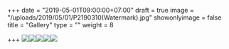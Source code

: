 +++
date = "2019-05-01T09:00:00+07:00"
draft = true
image = "/uploads/2019/05/01/P2190310(Watermark).jpg"
showonlyimage = false
title = "Gallery"
type = ""
weight = 8

+++
![](/uploads/2019/05/01/P2060275_1(Watermark).jpg)![](/uploads/2019/05/01/P2050240_1(Edited-WaterMark).jpg)![](/uploads/2019/05/01/P2060340(WaterMark).jpg)![](/uploads/2019/05/01/P2180298(WaterMark).jpg)![](/uploads/2019/05/01/P2190310(Watermark).jpg)